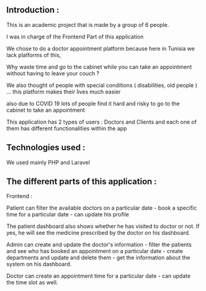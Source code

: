 

## Introduction :

This is an academic project that is made by a group of 6 people.

I was in charge of the Frontend Part of this application 

We chose to do a doctor appointment platform because here in Tunisia we lack platforms of this, 

Why waste time and go to the cabinet while you can take an appointment without having to leave your couch ?

We also thought of people with special conditions ( disabilities, old people ) ... this platform makes their lives much easier 

also due to COVID 19 lots of people find it hard and risky to go to the cabinet to take an appointment

This application has 2 types of users : Doctors and Clients and each one of them has different functionalities within the app


## Technologies used :

We used mainly PHP and Laravel 



## The different parts of this application :

Frontend : 

Patient can filter the available doctors on a particular date - book a specific time for a particular date - can update his profile 

The patient dashboard also shows whether he has visited to doctor or not. If yes, he will see the medicine prescribed by the doctor on his dashboard.

Admin can create and update the doctor's information - filter the patients and see who has booked an appointment on a particular date - create departments and update and delete them - get the information about the system on his dashboard.


Doctor can create an appointment time for a particular date - can update the time slot as well.
